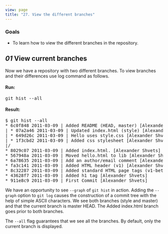 ```yaml
---
view: page
title: "27. View the different branches"
---
```


<h3>Goals</h3>

<ul><li>To learn how to view the different branches in the repository.</li></ul>

<h2><em>01</em> View current branches</h2>

<p>Now we have a repository with two different branches. To view branches and their differences use log command as follows.</p>

<h4 class="h4-pre">Run:</h4>

<pre class="instructions">git hist --all</pre>

<h4 class="h4-pre">Result:</h4>

<pre class="sample">$ git hist --all
* 6c0f848 2011-03-09 | Added README (HEAD, master) [Alexander Shvets]
| * 07a2a46 2011-03-09 | Updated index.html (style) [Alexander Shvets]
| * 649d26c 2011-03-09 | Hello uses style.css [Alexander Shvets]
| * 1f3cbd2 2011-03-09 | Added css stylesheet [Alexander Shvets]
|/
* 8029c07 2011-03-09 | Added index.html. [Alexander Shvets]
* 567948a 2011-03-09 | Moved hello.html to lib [Alexander Shvets]
* 6a78635 2011-03-09 | Add an author/email comment [Alexander Shvets]
* fa3c141 2011-03-09 | Added HTML header (v1) [Alexander Shvets]
* 8c32287 2011-03-09 | Added standard HTML page tags (v1-beta) [Alexander Shvets]
* 43628f7 2011-03-09 | Added h1 tag [Alexander Shvets]
* 911e8c9 2011-03-09 | First Commit [Alexander Shvets]</pre>

<p>We have an opportunity to see <code>--graph</code> of <code>git hist</code> in action. Adding the <code>--graph</code> option to <code>git log</code> causes the construction of a commit tree with the help of simple ASCII characters. We see both branches (style and master) and that the current branch is master HEAD. The Added index.html branch goes prior to both branches.</p>

<p>The <code>--all</code> flag guarantees that we see all the branches. By default, only the current branch is displayed.</p>
